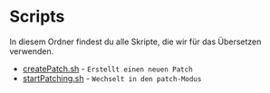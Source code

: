 # Scripts

In diesem Ordner findest du alle Skripte, die wir für das Übersetzen verwenden.

- [createPatch.sh](createPatch.sh) - `Erstellt einen neuen Patch`
- [startPatching.sh](startPatching.sh) - `Wechselt in den patch-Modus`
